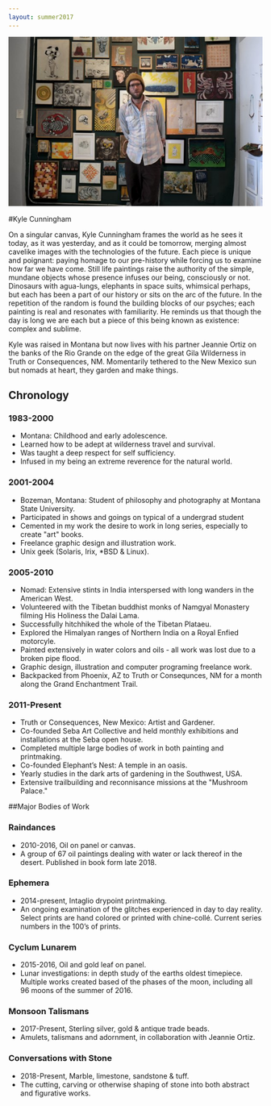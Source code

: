 ```yaml
---
layout: summer2017
---
```


<div id="cv" class="grid-container grid-container-padded">
<div class="grid-x grid-margin-x margin-vertical-3">
<div class="cell medium-8 medium-offset-2">
<img class="radius margin-vertical-1" src="/grfx/me.jpg" />

#Kyle Cunningham

On a singular canvas, Kyle Cunningham frames the world as he sees it today, as it was yesterday, and as it could be tomorrow, merging almost cavelike images with the technologies of the future. Each piece is unique and poignant: paying homage to our pre-history while forcing us to examine how far we have come. Still life paintings raise the authority of the simple, mundane objects whose presence infuses our being, consciously or not. Dinosaurs with agua-lungs, elephants in space suits, whimsical perhaps, but each has been a part of our history or sits on the arc of the future. In the repetition of the random is found the building blocks of our psyches; each painting is real and resonates with familiarity. He reminds us that though the day is long we are each but a piece of this being known as existence: complex and sublime.

Kyle was raised in Montana but now lives with his partner Jeannie Ortiz on the banks of the Rio Grande on the edge of the great Gila Wilderness in Truth or Consequences, NM. Momentarily tethered to the New Mexico sun but nomads at heart, they garden and make things.

## Chronology

### 1983-2000

*   Montana: Childhood and early adolescence.
*   Learned how to be adept at wilderness travel and survival. 
*   Was taught a deep respect for self sufficiency. 
*   Infused in my being an extreme reverence for the natural world. 


### 2001-2004

*   Bozeman, Montana: Student of philosophy and photography at Montana State University.
*   Participated in shows and goings on typical of a undergrad student
*   Cemented in my work the desire to work in long series, especially to create "art" books.
*   Freelance graphic design and illustration work. 
*   Unix geek (Solaris, Irix, *BSD & Linux). 

### 2005-2010

*   Nomad: Extensive stints in India interspersed with long wanders in the American West.
*   Volunteered with the Tibetan buddhist monks of Namgyal Monastery filming His Holiness the Dalai Lama.
*   Successfully hitchhiked the whole of the Tibetan Plataeu.
*   Explored the Himalyan ranges of Northern India on a Royal Enfied motorcyle.
*   Painted extensively in water colors and oils - all work was lost due to a broken pipe flood.
*   Graphic design, illustration and computer programing freelance work. 
*   Backpacked from Phoenix, AZ to Truth or Consequnces, NM for a month along the Grand Enchantment Trail.


### 2011-Present

*   Truth or Consequences, New Mexico: Artist and Gardener.
*   Co-founded Seba Art Collective and held monthly exhibitions and installations at the Seba open house.
*  Completed multiple large bodies of work in both painting and printmaking. 
*   Co-founded Elephant’s Nest: A temple in an oasis.
*   Yearly studies in the dark arts of gardening in the Southwest, USA.
*   Extensive trailbuilding and reconnisance missions at the "Mushroom Palace."


##Major Bodies of Work

### Raindances

*   2010-2016, Oil on panel or canvas.
*   A group of 67 oil paintings dealing with water or lack thereof in the desert.  Published in book form late 2018.

### Ephemera

*   2014-present, Intaglio drypoint printmaking.
*   An ongoing examination of the glitches experienced in day to day reality. Select prints are hand colored or printed with chine-collé. Current series numbers in the 100’s of prints.

### Cyclum Lunarem

*   2015-2016, Oil and gold leaf on panel.
*   Lunar investigations: in depth study of the earths oldest timepiece.  
    Multiple works created based of the phases of the moon, including all 96 moons of the summer of 2016.

### Monsoon Talismans

*   2017-Present, Sterling silver, gold & antique trade beads.
*   Amulets, talismans and adornment, in collaboration with Jeannie Ortiz.

### Conversations with Stone

*   2018-Present, Marble, limestone, sandstone & tuff.
*   The cutting, carving or otherwise shaping of stone into both abstract and figurative works.

</div>
</div>
</div>